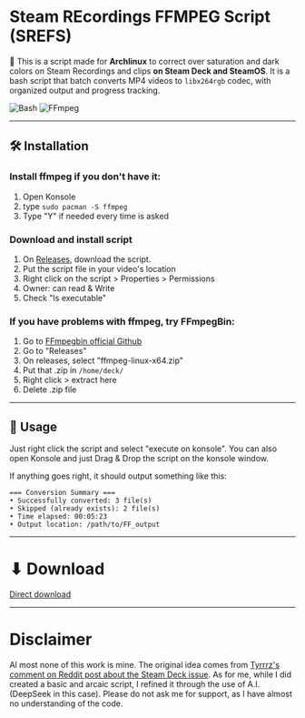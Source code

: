 # Steam REcordings FFMPEG Script (SREFS)
📁 This is a script made for **Archlinux** to correct over saturation and dark colors on Steam Recordings and clips **on Steam Deck and SteamOS**. It is a bash script that batch converts MP4 videos to `libx264rgb` codec, with organized output and progress tracking.

![Bash](https://img.shields.io/badge/Shell-Bash-%234EAA25?logo=gnu-bash) 
![FFmpeg](https://img.shields.io/badge/Codec-FFmpeg-%230077CC?logo=ffmpeg)

---

## 🛠 Installation
### Install **ffmpeg** if you don't have it:
1. Open Konsole
2. type ```sudo pacman -S ffmpeg```
3. Type "Y" if needed every time is asked

### Download and install script
1. On [Releases](https://github.com/forestcolat/SREFS/releases/tag/Release), download the script.
2. Put the script file in your video's location
5. Right click on the script > Properties > Permissions
6. Owner: can read & Write
7. Check "Is executable"

### If you have problems with ffmpeg, try FFmpegBin:
1. Go to [FFmpegbin official Github](https://github.com/Tyrrrz/FFmpegBin)
2. Go to "Releases"
3. On releases, select "ffmpeg-linux-x64.zip"
4. Put that .zip in ```/home/deck/```
5. Right click > extract here
6. Delete .zip file

---

## 🚀 Usage
Just right click the script and select "execute on konsole". You can also open Konsole and just Drag & Drop the script on the konsole window.

If anything goes right, it should output something like this:

```text
=== Conversion Summary ===
• Successfully converted: 3 file(s)
• Skipped (already exists): 2 file(s)
• Time elapsed: 00:05:23
• Output location: /path/to/FF_output
```

---

# ⬇︎ Download

[Direct download](https://github.com/forestcolat/SREFS/releases/download/Release/SREFS_FFMPEG.sh)


---

# Disclaimer

Al most none of this work is mine. The original idea comes from [Tyrrrz's comment on Reddit post about the Steam Deck issue](https://www.reddit.com/r/Steam/comments/1g32h3g/steam_game_recording_exporting_videos_that_are/). As for me, while I did created a basic and arcaic script, I refined it through the use of A.I. (DeepSeek in this case). Please do not ask me for support, as I have almost no understanding of the code. 
